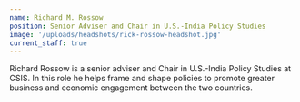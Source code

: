 ```yaml
---
name: Richard M. Rossow
position: Senior Adviser and Chair in U.S.-India Policy Studies
image: '/uploads/headshots/rick-rossow-headshot.jpg'
current_staff: true
---
```


Richard Rossow is a senior adviser and Chair in U.S.-India Policy Studies at CSIS. In this role he helps frame and shape policies to promote greater business and economic engagement between the two countries.
